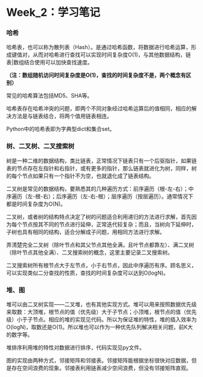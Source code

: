 # Week_2：学习笔记



### 哈希

哈希表，也可以称为散列表（Hash）。是通过哈希函数，将数据进行哈希运算，形成键值对，从而对哈希进行查找可以实现时间复杂度O(1)，与其他数据结构，链表|数组结合使用可以加快查找速度。

**（注：数组随机访问时间复杂度是O(1)，查找的时间复杂度不是，两个概念有区别）**

常见的哈希算法包括MD5、SHA等。

哈希表存在哈希冲突的问题，即两个不同对象经过哈希运算后的值相同，相应的解决方法是与链表结合，将两个值用链表相连。

Python中的哈希表即为字典型dict和集合set。

### 树、二叉树、二叉搜索树

树是一种二维的数据结构，类比链表，正常情况下链表只有一个后驱指针，如果链表的节点存在左指针和右指针，或有更多的指针，那么链表就进化为树，同样，树的每个节点如果只有一个指针不为空，也就退化成了链表结构。

二叉树是常见的数据结构，要熟悉其的几种遍历方式：前序遍历（根-左-右）；中序遍历（左-根-右）；后序遍历（左-右-根）；层序遍历（按层遍历）。通常情况下都是时间复杂度为O(N)。

二叉树，或者树的结构特点决定了树的问题适合利用递归的方法进行求解，首先因为每个节点按其不同的节点进行延伸，正常迭代较复杂；而且，当树向下延伸时，子树也具有相同的结构，适合分解成子问题，用相同方法进行求解。

弄清楚完全二叉树（除叶节点和其父节点其他全满，且叶节点都靠左）、满二叉树（除叶节点其他全满）、二叉搜索树的概念，这里主要记录二叉搜索树。

二叉搜索树所有根节点大于左节点，小于右节点，因此中序遍历有序。顾名思义，可以实现类似二分查找的性质，查找的时间复杂度可以达到O(logN)。

### 堆、图

堆可以由二叉树实现——二叉堆，也有其他实现方式。堆可以用来按照数据优先级来取数：大顶堆，根节点的值（优先级）大于子节点；小顶堆，根节点的值（优先级）小于子节点。相应的堆的实现见代码。所以为保证堆的特性，堆的插入效率为O(logN)，取数还是O(1)。所以堆也可以作为一种优先队列解决相关问题，前K大的数字等。

堆排序利用堆的特性对数据进行排序，代码实现见py文件。

图的实现由两种方式，邻接矩阵和邻接表。邻接矩阵能根据坐标很快对应数据，但是存在空间浪费的现象。邻接表利用链表减少空间浪费，但没有邻接矩阵直观。